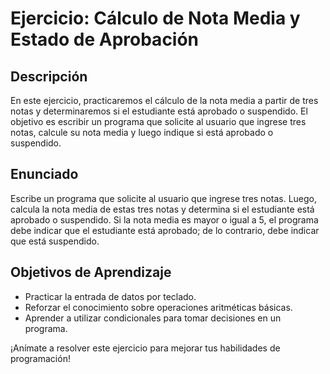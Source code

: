 # Ejercicio: Cálculo de Nota Media y Estado de Aprobación

## Descripción

En este ejercicio, practicaremos el cálculo de la nota media a partir de tres notas y determinaremos si el estudiante está aprobado o suspendido. El objetivo es escribir un programa que solicite al usuario que ingrese tres notas, calcule su nota media y luego indique si está aprobado o suspendido.

## Enunciado

Escribe un programa que solicite al usuario que ingrese tres notas. Luego, calcula la nota media de estas tres notas y determina si el estudiante está aprobado o suspendido. Si la nota media es mayor o igual a 5, el programa debe indicar que el estudiante está aprobado; de lo contrario, debe indicar que está suspendido.

## Objetivos de Aprendizaje

- Practicar la entrada de datos por teclado.
- Reforzar el conocimiento sobre operaciones aritméticas básicas.
- Aprender a utilizar condicionales para tomar decisiones en un programa.

¡Anímate a resolver este ejercicio para mejorar tus habilidades de programación!
